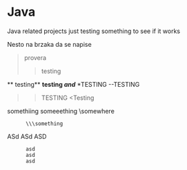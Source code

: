 # Java
Java related projects
just testing something to see if it works


Nesto na brzaka
da se napise 
<provera>
 >provera
 >> testing
 
 ** testing**
 **testing _and_**
*TESTING
 --TESTING
 >>TESTING
 <Testing
          
somethiing
          someeething
          \somewhere
  
          
          \\\something
ASd
          ASd
          ASD
              
          
          asd 
          asd 
          asd
